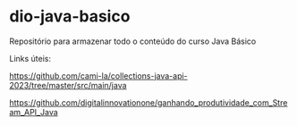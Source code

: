 # dio-java-basico
Repositório para armazenar todo o conteúdo do curso Java Básico

Links úteis:

https://github.com/cami-la/collections-java-api-2023/tree/master/src/main/java

https://github.com/digitalinnovationone/ganhando_produtividade_com_Stream_API_Java

